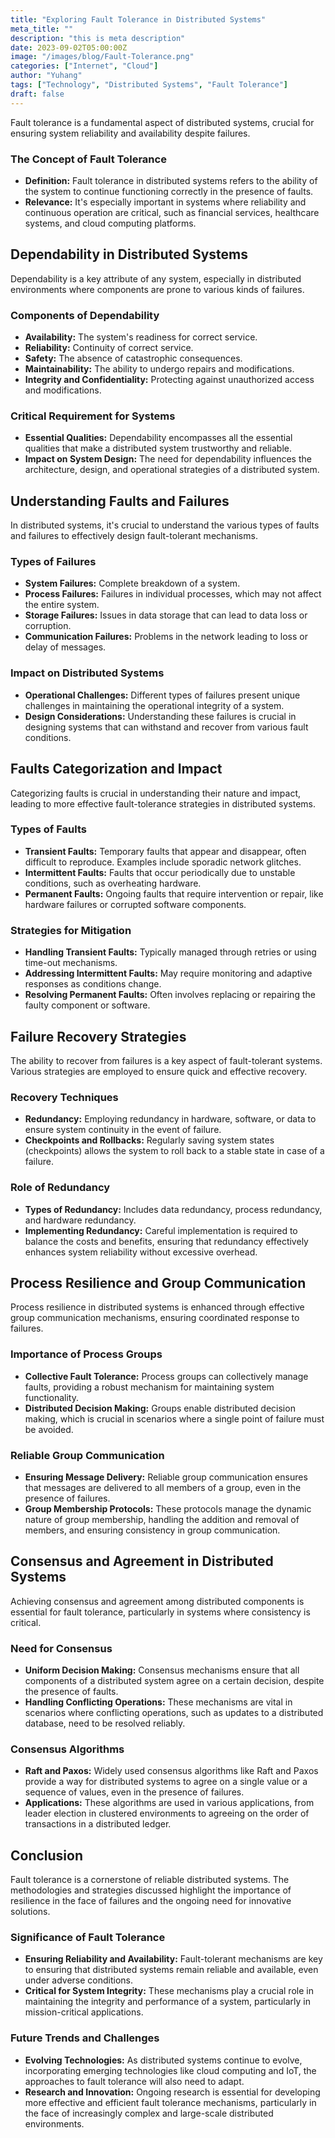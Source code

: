 ```yaml
---
title: "Exploring Fault Tolerance in Distributed Systems"
meta_title: ""
description: "this is meta description"
date: 2023-09-02T05:00:00Z
image: "/images/blog/Fault-Tolerance.png"
categories: ["Internet", "Cloud"]
author: "Yuhang"
tags: ["Technology", "Distributed Systems", "Fault Tolerance"]
draft: false
---
```


Fault tolerance is a fundamental aspect of distributed systems, crucial for ensuring system reliability and availability despite failures.

### The Concept of Fault Tolerance

- **Definition:** Fault tolerance in distributed systems refers to the ability of the system to continue functioning correctly in the presence of faults.
- **Relevance:** It's especially important in systems where reliability and continuous operation are critical, such as financial services, healthcare systems, and cloud computing platforms.

## Dependability in Distributed Systems

Dependability is a key attribute of any system, especially in distributed environments where components are prone to various kinds of failures.

### Components of Dependability

- **Availability:** The system's readiness for correct service.
- **Reliability:** Continuity of correct service.
- **Safety:** The absence of catastrophic consequences.
- **Maintainability:** The ability to undergo repairs and modifications.
- **Integrity and Confidentiality:** Protecting against unauthorized access and modifications.

### Critical Requirement for Systems

- **Essential Qualities:** Dependability encompasses all the essential qualities that make a distributed system trustworthy and reliable.
- **Impact on System Design:** The need for dependability influences the architecture, design, and operational strategies of a distributed system.

## Understanding Faults and Failures

In distributed systems, it's crucial to understand the various types of faults and failures to effectively design fault-tolerant mechanisms.

### Types of Failures

- **System Failures:** Complete breakdown of a system.
- **Process Failures:** Failures in individual processes, which may not affect the entire system.
- **Storage Failures:** Issues in data storage that can lead to data loss or corruption.
- **Communication Failures:** Problems in the network leading to loss or delay of messages.

### Impact on Distributed Systems

- **Operational Challenges:** Different types of failures present unique challenges in maintaining the operational integrity of a system.
- **Design Considerations:** Understanding these failures is crucial in designing systems that can withstand and recover from various fault conditions.

## Faults Categorization and Impact

Categorizing faults is crucial in understanding their nature and impact, leading to more effective fault-tolerance strategies in distributed systems.

### Types of Faults

- **Transient Faults:** Temporary faults that appear and disappear, often difficult to reproduce. Examples include sporadic network glitches.
- **Intermittent Faults:** Faults that occur periodically due to unstable conditions, such as overheating hardware.
- **Permanent Faults:** Ongoing faults that require intervention or repair, like hardware failures or corrupted software components.

### Strategies for Mitigation

- **Handling Transient Faults:** Typically managed through retries or using time-out mechanisms.
- **Addressing Intermittent Faults:** May require monitoring and adaptive responses as conditions change.
- **Resolving Permanent Faults:** Often involves replacing or repairing the faulty component or software.

## Failure Recovery Strategies

The ability to recover from failures is a key aspect of fault-tolerant systems. Various strategies are employed to ensure quick and effective recovery.

### Recovery Techniques

- **Redundancy:** Employing redundancy in hardware, software, or data to ensure system continuity in the event of failure.
- **Checkpoints and Rollbacks:** Regularly saving system states (checkpoints) allows the system to roll back to a stable state in case of a failure.

### Role of Redundancy

- **Types of Redundancy:** Includes data redundancy, process redundancy, and hardware redundancy.
- **Implementing Redundancy:** Careful implementation is required to balance the costs and benefits, ensuring that redundancy effectively enhances system reliability without excessive overhead.

## Process Resilience and Group Communication

Process resilience in distributed systems is enhanced through effective group communication mechanisms, ensuring coordinated response to failures.

### Importance of Process Groups

- **Collective Fault Tolerance:** Process groups can collectively manage faults, providing a robust mechanism for maintaining system functionality.
- **Distributed Decision Making:** Groups enable distributed decision making, which is crucial in scenarios where a single point of failure must be avoided.

### Reliable Group Communication

- **Ensuring Message Delivery:** Reliable group communication ensures that messages are delivered to all members of a group, even in the presence of failures.
- **Group Membership Protocols:** These protocols manage the dynamic nature of group membership, handling the addition and removal of members, and ensuring consistency in group communication.

## Consensus and Agreement in Distributed Systems

Achieving consensus and agreement among distributed components is essential for fault tolerance, particularly in systems where consistency is critical.

### Need for Consensus

- **Uniform Decision Making:** Consensus mechanisms ensure that all components of a distributed system agree on a certain decision, despite the presence of faults.
- **Handling Conflicting Operations:** These mechanisms are vital in scenarios where conflicting operations, such as updates to a distributed database, need to be resolved reliably.

### Consensus Algorithms

- **Raft and Paxos:** Widely used consensus algorithms like Raft and Paxos provide a way for distributed systems to agree on a single value or a sequence of values, even in the presence of failures.
- **Applications:** These algorithms are used in various applications, from leader election in clustered environments to agreeing on the order of transactions in a distributed ledger.

## Conclusion

Fault tolerance is a cornerstone of reliable distributed systems. The methodologies and strategies discussed highlight the importance of resilience in the face of failures and the ongoing need for innovative solutions.

### Significance of Fault Tolerance

- **Ensuring Reliability and Availability:** Fault-tolerant mechanisms are key to ensuring that distributed systems remain reliable and available, even under adverse conditions.
- **Critical for System Integrity:** These mechanisms play a crucial role in maintaining the integrity and performance of a system, particularly in mission-critical applications.

### Future Trends and Challenges

- **Evolving Technologies:** As distributed systems continue to evolve, incorporating emerging technologies like cloud computing and IoT, the approaches to fault tolerance will also need to adapt.
- **Research and Innovation:** Ongoing research is essential for developing more effective and efficient fault tolerance mechanisms, particularly in the face of increasingly complex and large-scale distributed environments.
